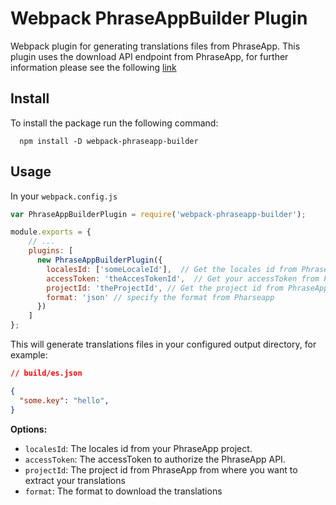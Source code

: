 # Webpack PhraseAppBuilder Plugin

Webpack plugin for generating translations files from PhraseApp.
This plugin uses the download API endpoint from PhraseApp, for further information please see the following [link](https://phraseapp.com/docs/api/v2/locales/#download)

## Install

To install the package run the following command:
```shell
  npm install -D webpack-phraseapp-builder
```

## Usage

In your `webpack.config.js`

```javascript
var PhraseAppBuilderPlugin = require('webpack-phraseapp-builder');

module.exports = {
    // ...
    plugins: [
      new PhraseAppBuilderPlugin({
        localesId: ['someLocaleId'],  // Get the locales id from PhraseApp, you can add many ids
        accessToken: 'theAccesTokenId',  // Get your accessToken from PhraseApp
        projectId: 'theProjectId', // Get the project id from PhraseApp
        format: 'json' // specify the format from Pharseapp
      })
    ]
};
```

This will generate translations files in your configured output directory, for example:

```json
// build/es.json

{
  "some.key": "hello",
}
```

**Options:**

* `localesId`: The locales id from your PhraseApp project.
* `accessToken`: The accessToken to authorize the PhraseApp API.
* `projectId`: The project id from PhraseApp from where you want to extract your translations
* `format`: The format to download the translations
